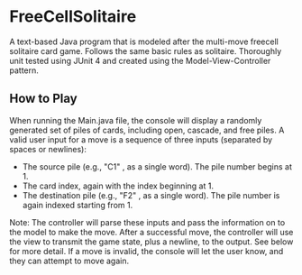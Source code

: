 # FreeCellSolitaire
A text-based Java program that is modeled after the multi-move freecell solitaire card game. Follows the same basic rules as solitaire. Thoroughly unit tested using JUnit 4 and created using the Model-View-Controller pattern.

## How to Play
When running the Main.java file, the console will display a randomly generated set of piles of cards, including open, cascade, and free piles. A valid user input for a move is a sequence of three inputs (separated by spaces or newlines):
- The source pile (e.g., "C1" , as a single word). The pile number begins at 1.
- The card index, again with the index beginning at 1.
- The destination pile (e.g., "F2" , as a single word). The pile number is again indexed starting from 1.

Note: The controller will parse these inputs and pass the information on to the model to make the move. After a successful move, the controller will use the view to transmit the game state, plus a newline, to the output. See below for more detail. If a move is invalid, the console will let the user know, and they can attempt to move again.
